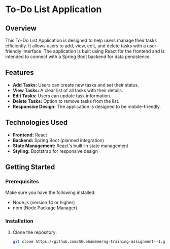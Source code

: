 # To-Do List Application

## Overview

This To-Do List Application is designed to help users manage their tasks efficiently. It allows users to add, view, edit, and delete tasks with a user-friendly interface. The application is built using React for the frontend and is intended to connect with a Spring Boot backend for data persistence.

## Features

- **Add Tasks:** Users can create new tasks and set their status.
- **View Tasks:** A clear list of all tasks with their details.
- **Edit Tasks:** Users can update task information.
- **Delete Tasks:** Option to remove tasks from the list.
- **Responsive Design:** The application is designed to be mobile-friendly.

## Technologies Used

- **Frontend:** React
- **Backend:** Spring Boot (planned integration)
- **State Management:** React's built-in state management
- **Styling:** Bootstrap for responsive design

## Getting Started

### Prerequisites

Make sure you have the following installed:

- Node.js (version 14 or higher)
- npm (Node Package Manager)

### Installation

1. Clone the repository:

   ```bash
   git clone https://github.com/Shubhameme/ng-training-assignment--1.git
   

